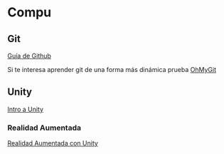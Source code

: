 # Compu

## Git
[Guía de Github](Git/ManualGit.pdf)

Si te interesa aprender git de una forma más dinámica prueba [OhMyGit](https://ohmygit.org/)

## Unity
[Intro a Unity](https://github.com/marielsgtzz/IntroAUnity)

### Realidad Aumentada
[Realidad Aumentada con Unity](https://github.com/marielsgtzz/RealidadAumentada)

